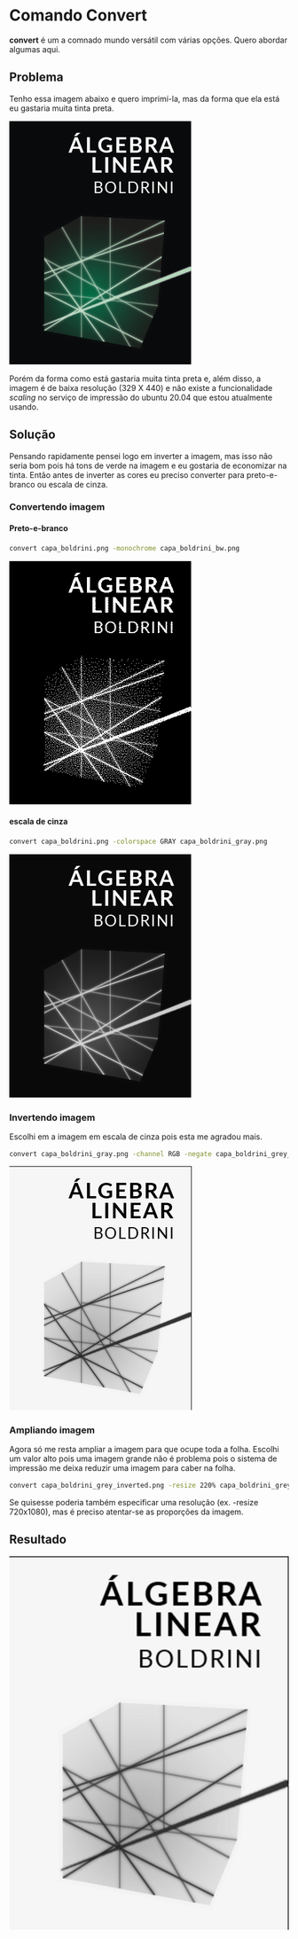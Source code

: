 # Comando Convert

__convert__ é um a comnado mundo versátil com várias opções. Quero abordar algumas aqui.

## Problema

Tenho essa imagem abaixo e quero imprimí-la, mas da forma que ela está eu gastaria muita tinta preta.

![Capa do livro de álgebra linear por Boldrini](./resources/img/capa_boldrini.png)

Porém da forma como está gastaria muita tinta preta e, além disso, a imagem é de baixa resolução (329 X 440) e não 
existe a funcionalidade _scaling_ no serviço de impressão do ubuntu 20.04 que estou atualmente usando.

## Solução

Pensando rapidamente pensei logo em inverter a imagem, mas isso não seria bom pois há tons de verde na imagem e eu
gostaria de economizar na tinta. Então antes de inverter as cores eu preciso converter para preto-e-branco ou 
escala de cinza.

### Convertendo imagem

#### Preto-e-branco

```bash
convert capa_boldrini.png -monochrome capa_boldrini_bw.png
```

![Capa do Boldrini em preto-e-branco](./resources/img/capa_boldrini_bw.png)

#### escala de cinza

```bash
convert capa_boldrini.png -colorspace GRAY capa_boldrini_gray.png
```

![Capa do Boldrini em escala de cinza](./resources/img/capa_boldrini_gray.png)


### Invertendo imagem

Escolhi em a imagem em escala de cinza pois esta me agradou mais.

```bash
convert capa_boldrini_gray.png -channel RGB -negate capa_boldrini_grey_inverted.png
```

![Capa do Boldrini em escala de cinza com cores invertidas](./resources/img/capa_boldrini_gray_inverted.png)

### Ampliando imagem

Agora só me resta ampliar a imagem para que ocupe toda a folha. Escolhi um valor alto pois uma imagem grande não 
é problema pois o sistema de impressão me deixa reduzir uma imagem para caber na folha.

```bash
convert capa_boldrini_grey_inverted.png -resize 220% capa_boldrini_grey_inverted_scaled.png
```

Se quisesse poderia também especificar uma resolução (ex. -resize 720x1080), mas é preciso atentar-se as 
proporções da imagem.

## Resultado

![Capa do Boldrini ampliada](./resources/img/capa_boldrini_gray_inverted_scaled.png)

